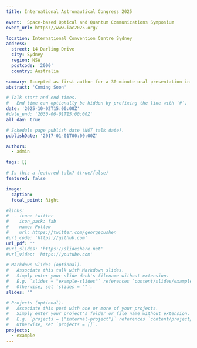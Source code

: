 ```yaml
---
title: International Astronautical Congress 2025

event:  Space-based Optical and Quantum Communications Symposium
event_url: https://www.iac2025.org/

location: International Convention Centre Sydney
address:
  street: 14 Darling Drive
  city: Sydney
  region: NSW
  postcode: '2000'
  country: Australia

summary: Accepted as first author for a 30 minute oral presentation in the Space-Based Optical and Quantum Communications Session.
abstract: 'Coming Soon'

# Talk start and end times.
#   End time can optionally be hidden by prefixing the line with `#`.
date: '2025-10-02T15:00:00Z'
#date_end: '2030-06-01T15:00:00Z'
all_day: true

# Schedule page publish date (NOT talk date).
publishDate: '2017-01-01T00:00:00Z'

authors:
  - admin

tags: []

# Is this a featured talk? (true/false)
featured: false

image:
  caption: 
  focal_point: Right

#links:
#  - icon: twitter
#    icon_pack: fab
#    name: Follow
#    url: https://twitter.com/georgecushen
#url_code: 'https://github.com'
url_pdf: ''
#url_slides: 'https://slideshare.net'
#url_video: 'https://youtube.com'

# Markdown Slides (optional).
#   Associate this talk with Markdown slides.
#   Simply enter your slide deck's filename without extension.
#   E.g. `slides = "example-slides"` references `content/slides/example-slides.md`.
#   Otherwise, set `slides = ""`.
slides: ""

# Projects (optional).
#   Associate this post with one or more of your projects.
#   Simply enter your project's folder or file name without extension.
#   E.g. `projects = ["internal-project"]` references `content/project/deep-learning/index.md`.
#   Otherwise, set `projects = []`.
projects:
  - example
---
```


